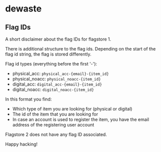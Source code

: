 # dewaste

## Flag IDs
A short disclaimer about the flag IDs for flagstore 1.

There is additional structure to the flag ids. Depending on the start of the flag id string, the flag is stored differently.

Flag id types (everything before the first '-'):
* physical_acc: `physical_acc-{email}-{item_id}`
* physical_noacc: `physical_noacc-{item_id}`
* digital_acc: `digital_acc-{email}-{item_id}`
* digital_noacc: `digital_noacc-{item_id}`

In this format you find:
* Which type of item you are looking for (physical or digital)
* The id of the item that you are looking for
* In case an account is used to register the item, you have the email address of the registering user account

Flagstore 2 does not have any flag ID associated.

Happy hacking!
